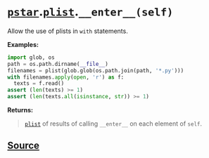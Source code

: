 # [`pstar`](./pstar.md).[`plist`](./pstar_plist.md).`__enter__(self)`

Allow the use of plists in `with` statements.

**Examples:**
```python
import glob, os
path = os.path.dirname(__file__)
filenames = plist(glob.glob(os.path.join(path, '*.py')))
with filenames.apply(open, 'r') as f:
  texts = f.read()
assert (len(texts) >= 1)
assert (len(texts.all(isinstance, str)) >= 1)
```

**Returns:**

>    [`plist`](./pstar_plist.md) of results of calling `__enter__` on each element of `self`.



## [Source](../pstar/pstar.py#L2607-L2625)